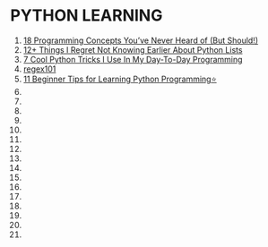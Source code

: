 
# PYTHON LEARNING
1. [18 Programming Concepts You’ve Never Heard of (But Should!)](https://realpython.com/python-beginner-tips/#tip-1-code-everyday)
2. [12+ Things I Regret Not Knowing Earlier About Python Lists](https://zlliu.medium.com/12-things-i-regret-not-knowing-earlier-about-python-lists-a71dd8a435e2)
3. [7 Cool Python Tricks I Use In My Day-To-Day Programming](https://levelup.gitconnected.com/7-cool-python-tricks-i-use-in-my-day-to-day-programming-a4a99b62e2fa)
4. [regex101](https://regex101.com/)
5. [11 Beginner Tips for Learning Python Programming⭐](https://realpython.com/python-beginner-tips/#tip-1-code-everyday)
6. []()
7. []()
8. []()
9. []()
10. []()
11. []()
12. []()
13. []()
14. []()
15. []()
16. []()
17. []()
18. []()
19. []()
20. []()
21. []() 
